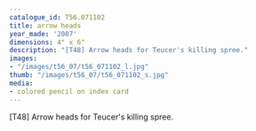 ```yaml
---
catalogue_id: T56.071102
title: arrow heads
year_made: '2007'
dimensions: 4" x 6"
description: "[T48] Arrow heads for Teucer's killing spree."
images:
- "/images/t56_07/t56_071102_l.jpg"
thumb: "/images/t56_07/t56_071102_s.jpg"
media:
- colored pencil on index card
---
```


[T48] Arrow heads for Teucer's killing spree.
